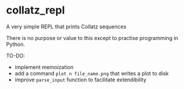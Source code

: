 # collatz_repl
 A very simple REPL that prints Collatz sequences

There is no purpose or value to this except to practise programming in Python. 

TO-DO:

- implement memoization
- add a command `plot n file_name.png` that writes a plot to disk
- improve `parse_input` function to facilitate extendibility

